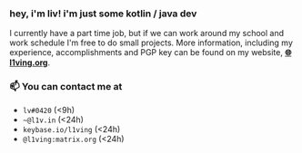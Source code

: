 <h3 align="left">hey, i'm liv! i'm just some kotlin / java dev</h3>

I currently have a part time job, but if we can work around my school and work schedule I'm free to do small projects.
More information, including my experience, accomplishments and PGP key can be found on my website, [**🌐 l1ving.org**](https://l1ving.org).

### 📫 You can contact me at
  - `lv#0420` (<9h)
  - `~@l1v.in` (<24h)
  - `keybase.io/l1ving` (<24h)
  - `@l1ving:matrix.org` (<24h)
